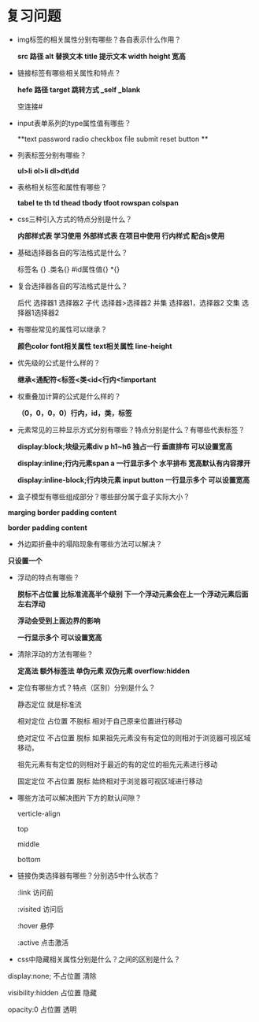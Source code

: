 # 复习问题

- img标签的相关属性分别有哪些？各自表示什么作用？

  **src 路径 alt 替换文本 title 提示文本 width height 宽高**

- 链接标签有哪些相关属性和特点？

   **hefe 路径 target 跳转方式 _self _blank**

  空连接# 

- input表单系列的type属性值有哪些？

  **text password radio checkbox file submit reset button  **

- 列表标签分别有哪些？

  **ul>li ol>li dl>dt\dd**

- 表格相关标签和属性有哪些？

  **tabel te th td   thead tbody tfoot rowspan colspan**

- css三种引入方式的特点分别是什么？

  **内部样式表 学习使用 外部样式表 在项目中使用 行内样式 配合js使用**

- 基础选择器各自的写法格式是什么？

  标签名 {} .类名{} #id属性值{} *{}

- 复合选择器各自的写法格式是什么？

  后代 选择器1 选择器2 子代 选择器>选择器2 并集 选择器1，选择器2 交集 选择器1选择器2

- 有哪些常见的属性可以继承？

  **颜色color font相关属性 text相关属性 line-height**

- 优先级的公式是什么样的？

  **继承<通配符<标签<类<id<行内<!important**

- 权重叠加计算的公式是什么样的？

  **（0，0，0，0）行内，id，类，标签**

- 元素常见的三种显示方式分别有哪些？特点分别是什么？有哪些代表标签？

  **display:block;块级元素div p h1~h6 独占一行 垂直排布 可以设置宽高**

  **display:inline;行内元素span a 一行显示多个 水平排布 宽高默认有内容撑开**

  **display:inline-block;行内块元素 input button 一行显示多个 可以设置宽高**

- 盒子模型有哪些组成部分？哪些部分属于盒子实际大小？

​	**marging border padding content** 	

​    **border padding content**

- 外边距折叠中的塌陷现象有哪些方法可以解决？

​	**只设置一个** 

- 浮动的特点有哪些？

  **脱标不占位置 比标准流高半个级别 下一个浮动元素会在上一个浮动元素后面左右浮动**

  **浮动会受到上面边界的影响**

  **一行显示多个 可以设置宽高** 

- 清除浮动的方法有哪些？

  **定高法 额外标签法 单伪元素 双伪元素 overflow:hidden**

- 定位有哪些方式？特点（区别）分别是什么？

  静态定位 就是标准流

  相对定位 占位置 不脱标 相对于自己原来位置进行移动

  绝对定位 不占位置 脱标 如果祖先元素没有有定位的则相对于浏览器可视区域移动，

  祖先元素有有定位的则相对于最近的有的定位的祖先元素进行移动

  固定定位 不占位置 脱标 始终相对于浏览器可视区域进行移动

- 哪些方法可以解决图片下方的默认间隙？

  verticle-align

  top

  middle

  bottom

- 链接伪类选择器有哪些？分别选5中什么状态？

  :link 访问前

  :visited 访问后

  :hover 悬停

  :active 点击激活

  

- css中隐藏相关属性分别是什么？之间的区别是什么？

​		display:none; 不占位置 清除

​		visibility:hidden 占位置 隐藏

​		opacity:0 占位置 透明
